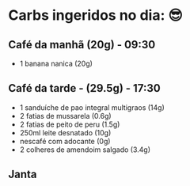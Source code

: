 # Carbs ingeridos no dia:  😎

## Café da manhã (20g) - 09:30

- 1 banana nanica (20g)


## Café da tarde - (29.5g) - 17:30

- 1 sanduíche de pao integral multigraos (14g)
- 2 fatias de mussarela (0.6g)
- 2 fatias de peito de peru (1.5g)
- 250ml leite desnatado (10g)
- nescafé com adocante (0g)
- 2 colheres de amendoim salgado (3.4g)

## Janta 
